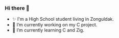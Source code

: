 ### Hi there 👋

<!--
**brngklp/brngklp** is a ✨ _special_ ✨ repository because its `README.md` (this file) appears on your GitHub profile.

Here are some ideas to get you started:

- 🔭 I’m currently working on ...
- 🌱 I’m currently learning ...
- 👯 I’m looking to collaborate on ...
- 🤔 I’m looking for help with ...
- 💬 Ask me about ...
- 📫 How to reach me: ...
- 😄 Pronouns: ...
- ⚡ Fun fact: ...
-->

- ✨ I'm a High School student living in Zonguldak.
- 🔭 I’m currently working on my C project.
- 🌱 I’m currently learning C and Zig.
